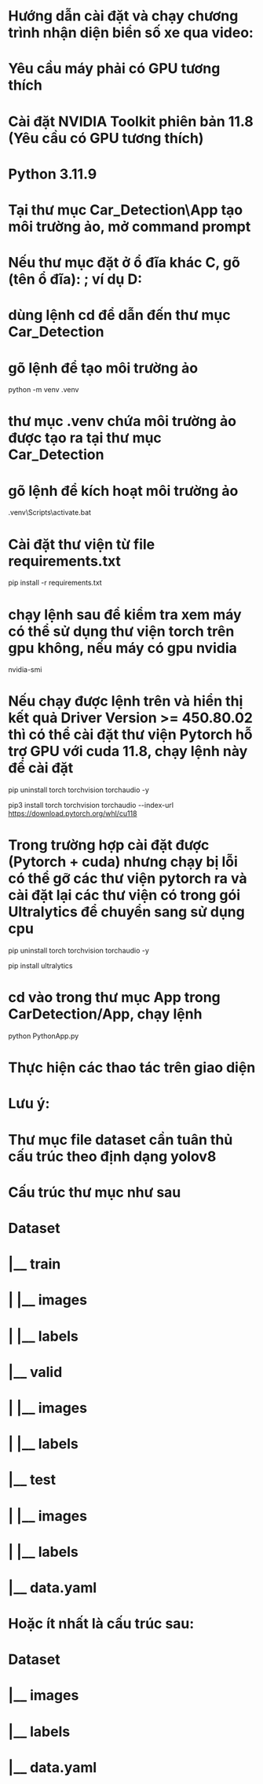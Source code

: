 # Hướng dẫn cài đặt và chạy chương trình nhận diện biển số xe qua video:
# Yêu cầu máy phải có GPU tương thích
# Cài đặt NVIDIA Toolkit phiên bản 11.8 (Yêu cầu có GPU tương thích)

# Python 3.11.9

# Tại thư mục Car_Detection\App tạo môi trường ảo, mở command prompt
# Nếu thư mục đặt ở ổ đĩa khác C, gõ (tên ổ đĩa): ; ví dụ D:
# dùng lệnh cd để dẫn đến thư mục Car_Detection
# gõ lệnh để tạo môi trường ảo

python -m venv .venv

# thư mục .venv chứa môi trường ảo được tạo ra tại thư mục Car_Detection
# gõ lệnh để kích hoạt môi trường ảo

.venv\Scripts\activate.bat

# Cài đặt thư viện từ file requirements.txt
pip install -r requirements.txt

# chạy lệnh sau để kiểm tra xem máy có thể sử dụng thư viện torch trên gpu không, nếu máy có gpu nvidia
nvidia-smi

# Nếu chạy được lệnh trên và hiển thị kết quả Driver Version >= 450.80.02 thì có thể cài đặt thư viện Pytorch hỗ trợ GPU với cuda 11.8, chạy lệnh này để cài đặt

pip uninstall torch torchvision torchaudio -y

pip3 install torch torchvision torchaudio --index-url https://download.pytorch.org/whl/cu118

# Trong trường hợp cài đặt được (Pytorch + cuda) nhưng chạy bị lỗi có thể gỡ các thư viện pytorch ra và cài đặt lại các thư viện có trong gói Ultralytics để chuyển sang sử dụng cpu

pip uninstall torch torchvision torchaudio -y

pip install ultralytics

# cd vào trong thư mục App trong CarDetection/App, chạy lệnh
python PythonApp.py

# Thực hiện các thao tác trên giao diện

# Lưu ý:
# Thư mục file dataset cần tuân thủ cấu trúc theo định dạng yolov8
# Cấu trúc thư mục như sau
# Dataset
# 	|__ train
#	|	|__ images
#	|	|__ labels
#	|__ valid
#	|	|__ images
#	|	|__ labels
#	|__ test
#	|	|__ images
#	|	|__ labels
#	|__ data.yaml
# Hoặc ít nhất là cấu trúc sau:
#
# Dataset 
#	|__ images
#	|__ labels
#	|__ data.yaml


	